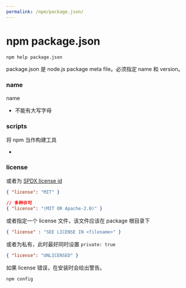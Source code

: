```yaml
---
permalink: /npm/package.json/
---
```


# npm package.json

```sh
npm help package.json
```

package.json 是 node.js package meta file。必须指定 name 和 version。

### name

name

- 不能有大写字母


### scripts


将 npm 当作构建工具

-



### license

或者为 [SPDX license id](https://spdx.org/licenses/)

```json
{ "license": "MIT" }

// 多种许可
{ "license": "(MIT OR Apache-2.0)" }
```

或者指定一个 license 文件，该文件应该在 package 根目录下

```json
{ "license" : "SEE LICENSE IN <filename>" }
```

或者为私有，此时最好同时设置 `private: true`

```json
{ "license": "UNLICENSED" }
```

如果 license 错误，在安装时会给出警告。

```sh
npm config
```

